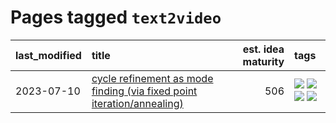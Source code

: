 # Pages tagged `text2video`

|last_modified|title|est. idea maturity|tags
|:---|:---|---:|:---|
|2023-07-10|[cycle refinement as mode finding (via fixed point iteration/annealing)](../cycle_refinement_as_modefinding.md)|506|[![](https://img.shields.io/badge/tag-experimental-c6963e)](../tags/experimental.md) [![](https://img.shields.io/badge/tag-publication-e3be61)](../tags/publication.md) [![](https://img.shields.io/badge/tag-text2image-7064e0)](../tags/text2image.md) [![](https://img.shields.io/badge/tag-text2video-6819c6)](../tags/text2video.md)|